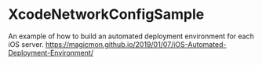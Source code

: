 # XcodeNetworkConfigSample


An example of how to build an automated deployment environment for each iOS server.
https://magicmon.github.io/2019/01/07/iOS-Automated-Deployment-Environment/
